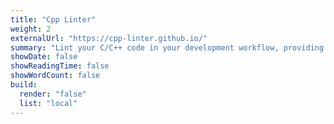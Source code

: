 ```yaml
---
title: "Cpp Linter"
weight: 2
externalUrl: "https://cpp-linter.github.io/"
summary: "Lint your C/C++ code in your development workflow, providing comprehensive solutions."
showDate: false
showReadingTime: false
showWordCount: false
build:
  render: "false"
  list: "local"
---
```

